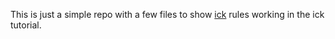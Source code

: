 This is just a simple repo with a few files to show [ick] rules working
in the ick tutorial.

[ick]: https://github.com/advice-animal/ick
